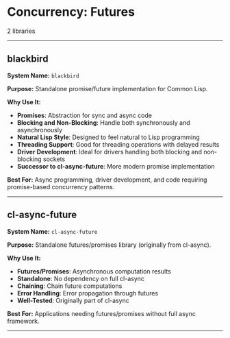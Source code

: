 # Concurrency: Futures

2 libraries

---

## blackbird

**System Name:** `blackbird`

**Purpose:** Standalone promise/future implementation for Common Lisp.

**Why Use It:**
- **Promises**: Abstraction for sync and async code
- **Blocking and Non-Blocking**: Handle both synchronously and asynchronously
- **Natural Lisp Style**: Designed to feel natural to Lisp programming
- **Threading Support**: Good for threading operations with delayed results
- **Driver Development**: Ideal for drivers handling both blocking and non-blocking sockets
- **Successor to cl-async-future**: More modern promise implementation

**Best For:** Async programming, driver development, and code requiring promise-based concurrency patterns.

---


## cl-async-future

**System Name:** `cl-async-future`

**Purpose:** Standalone futures/promises library (originally from cl-async).

**Why Use It:**
- **Futures/Promises**: Asynchronous computation results
- **Standalone**: No dependency on full cl-async
- **Chaining**: Chain future computations
- **Error Handling**: Error propagation through futures
- **Well-Tested**: Originally part of cl-async

**Best For:** Applications needing futures/promises without full async framework.

---


